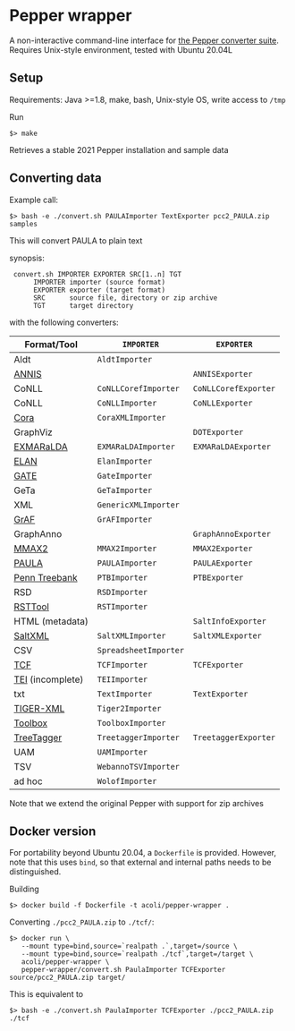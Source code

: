 
# Pepper wrapper

A non-interactive command-line interface for [the Pepper converter suite](https://corpus-tools.org/pepper).
Requires Unix-style environment, tested with Ubuntu 20.04L

## Setup

Requirements: Java >=1.8, make, bash, Unix-style OS, write access to `/tmp`

Run

    $> make

Retrieves a stable 2021 Pepper installation and sample data

## Converting data

Example call:

	$> bash -e ./convert.sh PAULAImporter TextExporter pcc2_PAULA.zip samples

This will convert PAULA to plain text

synopsis:

     convert.sh IMPORTER EXPORTER SRC[1..n] TGT
	      IMPORTER importer (source format)
	      EXPORTER exporter (target format)
	      SRC      source file, directory or zip archive
	      TGT      target directory

with the following converters:

|	Format/Tool	|	`IMPORTER`	|	`EXPORTER`	|
|	---	|	---	|	---	|
|	Aldt	|	`AldtImporter`	|		|
|	[ANNIS](https://corpus-tools.org/annis/)	|		|	`ANNISExporter`	|
|	CoNLL	|	`CoNLLCorefImporter`	|	`CoNLLCorefExporter`	|
|	CoNLL	|	`CoNLLImporter`	|	`CoNLLExporter`	|
|	[Cora](https://github.com/comphist/cora)	|	`CoraXMLImporter`	|		|
|	GraphViz	|		|	`DOTExporter`	|
|	[EXMARaLDA](https://exmaralda.org/)	|	`EXMARaLDAImporter`	|	`EXMARaLDAExporter`	|
|	[ELAN](https://www.mpi.nl/corpus/html/elan/)	|	`ElanImporter`	|		|
|	[GATE](https://gate.ac.uk/)	|	`GateImporter`	|		|
|	GeTa	|	`GeTaImporter`	|		|
|	XML	|	`GenericXMLImporter`	|		|
|	[GrAF](https://www.anc.org/software/anc-tool/)	|	`GrAFImporter`	|		|
|	GraphAnno	|		|	`GraphAnnoExporter`	|
|	[MMAX2](http://mmax2.net/)	|	`MMAX2Importer`	|	`MMAX2Exporter`	|
|	[PAULA](https://github.com/korpling/paula-xml)	|	`PAULAImporter`	|	`PAULAExporter`	|
|	[Penn Treebank](https://catalog.ldc.upenn.edu/docs/LDC95T7/cl93.html)	|	`PTBImporter`	|	`PTBExporter`	|
|	RSD	|	`RSDImporter`	|		|
|	[RSTTool](http://www.wagsoft.com/RSTTool/)	|	`RSTImporter`	|		|
|	HTML (metadata)	|		|	`SaltInfoExporter`	|
|	[SaltXML](https://github.com/korpling/salt)	|	`SaltXMLImporter`	|	`SaltXMLExporter`	|
|	CSV	|	`SpreadsheetImporter`	|		|
|	[TCF](https://weblicht.sfs.uni-tuebingen.de/weblichtwiki/index.php/The_TCF_Format)	|	`TCFImporter`	|	`TCFExporter`	|
|	[TEI](https://tei-c.org/) (incomplete)	|	`TEIImporter`	|		|
|	txt	|	`TextImporter`	|	`TextExporter`	|
|	[TIGER-XML](https://www.ims.uni-stuttgart.de/documents/ressourcen/werkzeuge/tigersearch/doc/html/TigerXML.html)	|	`Tiger2Importer`	|		|
|	[Toolbox](https://software.sil.org/toolbox/)	|	`ToolboxImporter`	|		|
|	[TreeTagger](https://www.cis.uni-muenchen.de/~schmid/tools/TreeTagger/)	|	`TreetaggerImporter`	|	`TreetaggerExporter`	|
|	UAM	|	`UAMImporter`	|		|
|	TSV	|	`WebannoTSVImporter`	|		|
|	ad hoc	|	`WolofImporter`	|		|

Note that we extend the original Pepper with support for zip archives

## Docker version

For portability beyond Ubuntu 20.04, a `Dockerfile` is provided. However, note that this uses `bind`, so that external and internal paths needs to be distinguished.

Building

    $> docker build -f Dockerfile -t acoli/pepper-wrapper .

Converting `./pcc2_PAULA.zip` to `./tcf/`:

    $> docker run \
       --mount type=bind,source=`realpath .`,target=/source \
       --mount type=bind,source=`realpath ./tcf`,target=/target \
       acoli/pepper-wrapper \
       pepper-wrapper/convert.sh PaulaImporter TCFExporter source/pcc2_PAULA.zip target/

This is equivalent to

    $> bash -e ./convert.sh PaulaImporter TCFExporter ./pcc2_PAULA.zip ./tcf
